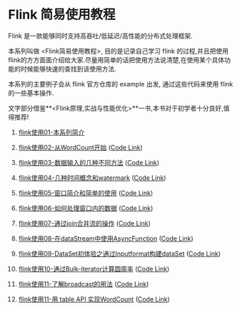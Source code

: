 # Flink 简易使用教程
Flink 是一款能够同时支持高吞吐/低延迟/高性能的分布式处理框架.

 本系列叫做 <Flink简易使用教程>, 目的是记录自己学习 flink 的过程,并且把使用flink的方方面面介绍给大家.尽量用简单的话把使用方法说清楚,在使用某个具体功能的时候能够快速的查找到该使用方法.

 本系列的主要例子会从 flink 官方仓库的 example 出发, 通过这些代码来使用 flink 的一些基本操作.

 文字部分借鉴**<Flink原理,实战与性能优化>**一书,本书对于初学者十分良好,值得推荐!





1. [flink使用01-本系列简介](<https://xinze.fun/2019/09/03/flink%E4%BD%BF%E7%94%A801-%E6%9C%AC%E7%B3%BB%E5%88%97%E7%AE%80%E4%BB%8B/>) 

2. [flink使用02-从WordCount开始](<https://xinze.fun/2019/09/03/flink%E4%BD%BF%E7%94%A802-%E4%BB%8EWordCount%E5%BC%80%E5%A7%8B/>) ([Code Link](https://github.com/CheckChe0803/flink-simple-tutorial/blob/master/streaming/src/main/java/wordcount/WordCount.java))

3. [flink使用03-数据输入的几种不同方法](https://xinze.fun/2019/09/04/flink%E4%BD%BF%E7%94%A803-%E6%95%B0%E6%8D%AE%E8%BE%93%E5%85%A5%E7%9A%84%E5%87%A0%E7%A7%8D%E4%B8%8D%E5%90%8C%E6%96%B9%E6%B3%95/) ([Code Link](https://github.com/CheckChe0803/flink-simple-tutorial/tree/master/streaming/src/main/java/dataSource))

4. [flink使用04-几种时间概念和watermark](https://xinze.fun/2019/09/24/flink%E4%BD%BF%E7%94%A804-%E5%87%A0%E7%A7%8D%E6%97%B6%E9%97%B4%E6%A6%82%E5%BF%B5%E5%92%8Cwatermark/) ([Code Link](https://github.com/CheckChe0803/flink-simple-tutorial/tree/master/streaming/src/main/java/timeAndWatermark))

5. [flink使用05-窗口简介和简单的使用](https://xinze.fun/2019/09/25/flink%E4%BD%BF%E7%94%A805-%E7%AA%97%E5%8F%A3%E7%AE%80%E4%BB%8B%E5%92%8C%E7%AE%80%E5%8D%95%E7%9A%84%E4%BD%BF%E7%94%A8/) ([Code Link](https://github.com/CheckChe0803/flink-simple-tutorial/tree/master/streaming/src/main/java/window/assigner))

6. [flink使用06-如何处理窗口内的数据](https://xinze.fun/2019/09/26/flink%E4%BD%BF%E7%94%A806-%E5%A6%82%E4%BD%95%E5%A4%84%E7%90%86%E7%AA%97%E5%8F%A3%E5%86%85%E7%9A%84%E6%95%B0%E6%8D%AE/) ([Code Link](https://github.com/CheckChe0803/flink-simple-tutorial/tree/master/streaming/src/main/java/window/function))

7. [flink使用07-通过join合并流的操作](https://xinze.fun/2019/09/27/flink%E4%BD%BF%E7%94%A807-%E9%80%9A%E8%BF%87join%E5%90%88%E5%B9%B6%E6%B5%81%E7%9A%84%E6%93%8D%E4%BD%9C/) ([Code Link](https://github.com/CheckChe0803/flink-simple-tutorial/tree/master/streaming/src/main/java/join))

8. [flink使用08-在dataStream中使用AsyncFunction](https://xinze.fun/2019/09/27/flink%E4%BD%BF%E7%94%A808-%E5%9C%A8dataStream%E4%B8%AD%E4%BD%BF%E7%94%A8AsyncFunction/) ([Code Link](https://github.com/CheckChe0803/flink-simple-tutorial/tree/master/streaming/src/main/java/async))

9. [flink使用09-DataSet初体验之通过Inputformat构建dataSet](https://xinze.fun/2019/09/29/flink%E4%BD%BF%E7%94%A809-DataSet%E5%88%9D%E4%BD%93%E9%AA%8C%E4%B9%8B%E9%80%9A%E8%BF%87Inputformat%E6%9E%84%E5%BB%BAdataSet/) ([Code Link](https://github.com/CheckChe0803/flink-simple-tutorial/tree/master/batch/src/main/java/inputFormat))

10. [flink使用10-通过Bulk-iterator计算圆周率](https://xinze.fun/2019/10/02/flink%E4%BD%BF%E7%94%A810-%E9%80%9A%E8%BF%87Bulk-iterator%E8%AE%A1%E7%AE%97%E5%9C%86%E5%91%A8%E7%8E%87/) ([Code Link](https://github.com/CheckChe0803/flink-simple-tutorial/blob/master/batch/src/main/java/iterator/BulkIteration.java))

11. [flink使用11-了解broadcast的用法](https://xinze.fun/2019/10/02/flink%E4%BD%BF%E7%94%A811-%E4%BA%86%E8%A7%A3broadcast%E7%9A%84%E7%94%A8%E6%B3%95/) ([Code Link](https://github.com/CheckChe0803/flink-simple-tutorial/blob/master/batch/src/main/java/broadcast/BroadcastExample.java))

12. [flink使用11-用 table API 实现WordCount](https://xinze.fun/2019/10/08/flink%E4%BD%BF%E7%94%A812-%E7%94%A8-table-API-%E5%AE%9E%E7%8E%B0WordCount/) ([Code Link](https://github.com/CheckChe0803/flink-simple-tutorial/blob/master/table/src/main/java/wordCount/WordCountTable.java))